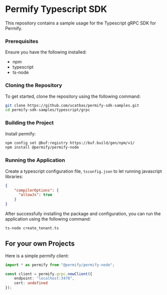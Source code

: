 # Permify Typescript SDK

This repository contains a sample usage for the Typescript gRPC SDK for Permify.

### Prerequisites

Ensure you have the following installed:
- npm
- typescript
- ts-node

### Cloning the Repository

To get started, clone the repository using the following command:

```sh
git clone https://github.com/ucatbas/permify-sdk-samples.git
cd permify-sdk-samples/typescript/grpc
```

### Building the Project

Install permify:
```sh
npm config set @buf:registry https://buf.build/gen/npm/v1/
npm install @permify/permify-node
```

### Running the Application

Create a typescript configuration file, `tsconfig.json` to let running javascript libraries: 

```json
{
    "compilerOptions": {
      "allowJs": true
    }
}
```

After successfully installing the package and configuration, you can run the application using the following command:
```sh
ts-node create_tenant.ts
```

## For your own Projects

Here is a simple permify client:

```typescript
import * as permify from "@permify/permify-node";

const client = permify.grpc.newClient({
    endpoint: "localhost:3478",
    cert: undefined
});
```
